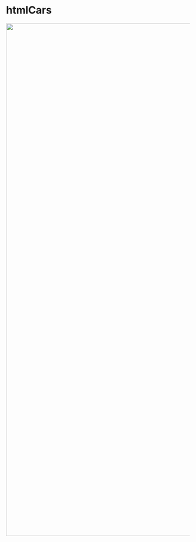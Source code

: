 # htmlCars

<img src="https://media.giphy.com/media/fDdNEZxSOUE389YFu4/giphy-downsized.gif" width="1400"/>
